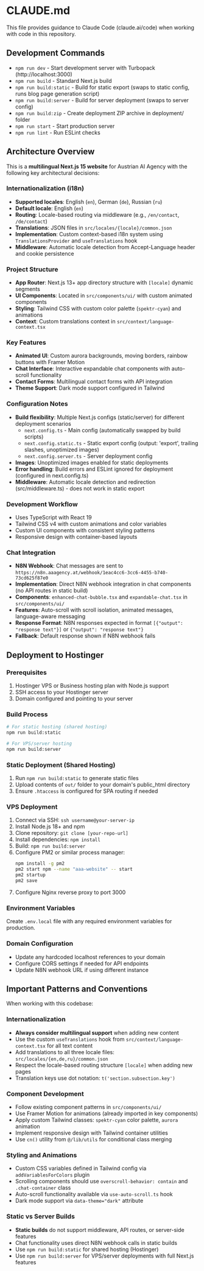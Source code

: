 # CLAUDE.md

This file provides guidance to Claude Code (claude.ai/code) when working with code in this repository.

## Development Commands

- `npm run dev` - Start development server with Turbopack (http://localhost:3000)
- `npm run build` - Standard Next.js build
- `npm run build:static` - Build for static export (swaps to static config, runs blog page generation script)
- `npm run build:server` - Build for server deployment (swaps to server config)
- `npm run build:zip` - Create deployment ZIP archive in deployment/ folder
- `npm run start` - Start production server
- `npm run lint` - Run ESLint checks

## Architecture Overview

This is a **multilingual Next.js 15 website** for Austrian AI Agency with the following key architectural decisions:

### Internationalization (i18n)
- **Supported locales**: English (`en`), German (`de`), Russian (`ru`)  
- **Default locale**: English (`en`)
- **Routing**: Locale-based routing via middleware (e.g., `/en/contact`, `/de/contact`)
- **Translations**: JSON files in `src/locales/{locale}/common.json`
- **Implementation**: Custom context-based i18n system using `TranslationsProvider` and `useTranslations` hook
- **Middleware**: Automatic locale detection from Accept-Language header and cookie persistence

### Project Structure
- **App Router**: Next.js 13+ app directory structure with `[locale]` dynamic segments
- **UI Components**: Located in `src/components/ui/` with custom animated components
- **Styling**: Tailwind CSS with custom color palette (`spektr-cyan`) and animations
- **Context**: Custom translations context in `src/context/language-context.tsx`

### Key Features
- **Animated UI**: Custom aurora backgrounds, moving borders, rainbow buttons with Framer Motion
- **Chat Interface**: Interactive expandable chat components with auto-scroll functionality
- **Contact Forms**: Multilingual contact forms with API integration
- **Theme Support**: Dark mode support configured in Tailwind

### Configuration Notes
- **Build flexibility**: Multiple Next.js configs (static/server) for different deployment scenarios
  - `next.config.ts` - Main config (automatically swapped by build scripts)
  - `next.config.static.ts` - Static export config (output: 'export', trailing slashes, unoptimized images)
  - `next.config.server.ts` - Server deployment config
- **Images**: Unoptimized images enabled for static deployments
- **Error handling**: Build errors and ESLint ignored for deployment (configured in next.config.ts)
- **Middleware**: Automatic locale detection and redirection (src/middleware.ts) - does not work in static export

### Development Workflow
- Uses TypeScript with React 19
- Tailwind CSS v4 with custom animations and color variables
- Custom UI components with consistent styling patterns
- Responsive design with container-based layouts

### Chat Integration
- **N8N Webhook**: Chat messages are sent to `https://n8n.aaagency.at/webhook/1eac4cc6-3cc6-4455-b740-73cd625f87e0`
- **Implementation**: Direct N8N webhook integration in chat components (no API routes in static build)
- **Components**: `enhanced-chat-bubble.tsx` and `expandable-chat.tsx` in `src/components/ui/`
- **Features**: Auto-scroll with scroll isolation, animated messages, language-aware messaging
- **Response Format**: N8N responses expected in format `[{"output": "response text"}]` or `{"output": "response text"}`
- **Fallback**: Default response shown if N8N webhook fails

## Deployment to Hostinger

### Prerequisites
1. Hostinger VPS or Business hosting plan with Node.js support
2. SSH access to your Hostinger server
3. Domain configured and pointing to your server

### Build Process
```bash
# For static hosting (shared hosting)
npm run build:static

# For VPS/server hosting  
npm run build:server
```

### Static Deployment (Shared Hosting)
1. Run `npm run build:static` to generate static files
2. Upload contents of `out/` folder to your domain's public_html directory
3. Ensure `.htaccess` is configured for SPA routing if needed

### VPS Deployment
1. Connect via SSH: `ssh username@your-server-ip`
2. Install Node.js 18+ and npm
3. Clone repository: `git clone [your-repo-url]`
4. Install dependencies: `npm install`
5. Build: `npm run build:server` 
6. Configure PM2 or similar process manager:
   ```bash
   npm install -g pm2
   pm2 start npm --name "aaa-website" -- start
   pm2 startup
   pm2 save
   ```
7. Configure Nginx reverse proxy to port 3000

### Environment Variables
Create `.env.local` file with any required environment variables for production.

### Domain Configuration
- Update any hardcoded localhost references to your domain
- Configure CORS settings if needed for API endpoints
- Update N8N webhook URL if using different instance

## Important Patterns and Conventions

When working with this codebase:

### Internationalization
- **Always consider multilingual support** when adding new content
- Use the custom `useTranslations` hook from `src/context/language-context.tsx` for all text content
- Add translations to all three locale files: `src/locales/{en,de,ru}/common.json`
- Respect the locale-based routing structure `[locale]` when adding new pages
- Translation keys use dot notation: `t('section.subsection.key')`

### Component Development
- Follow existing component patterns in `src/components/ui/`
- Use Framer Motion for animations (already imported in key components)
- Apply custom Tailwind classes: `spektr-cyan` color palette, `aurora` animation
- Implement responsive design with Tailwind container utilities
- Use `cn()` utility from `@/lib/utils` for conditional class merging

### Styling and Animations
- Custom CSS variables defined in Tailwind config via `addVariablesForColors` plugin
- Scrolling components should use `overscroll-behavior: contain` and `.chat-container` class
- Auto-scroll functionality available via `use-auto-scroll.ts` hook
- Dark mode support via `data-theme="dark"` attribute

### Static vs Server Builds
- **Static builds** do not support middleware, API routes, or server-side features
- Chat functionality uses direct N8N webhook calls in static builds
- Use `npm run build:static` for shared hosting (Hostinger)
- Use `npm run build:server` for VPS/server deployments with full Next.js features